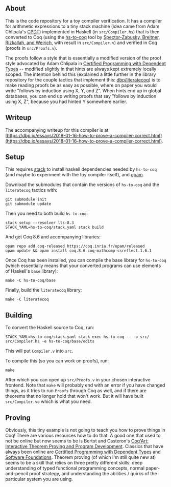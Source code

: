 ## About

This is the code repository for a toy compiler verification. It has a compiler
for arithmetic expressions to a tiny stack machine (idea came from Adam
Chlipala's [CPDT]((http://adam.chlipala.net/cpdt/))) implemented in Haskell (in
`src/Compiler.hs`) that is then converted to Coq (using the
[hs-to-coq](https://github.com/antalsz/hs-to-coq) tool by [Spector-Zabusky,
Breitner, Rizkallah, and Weirich](https://arxiv.org/abs/1711.09286), with result
in `src/Compiler.v`) and verified in Coq (proofs in `src/Proofs.v`).

The proofs follow a style that is essentially a modified version of the proof
style advocated by Adam Chlipala in [Certified Programming with Dependent
Types](http://adam.chlipala.net/cpdt/) -- modified slightly in that hints are
always kept extremely locally scoped. The intention behind this (explained a
little further in the library repository for the couple tactics that implement
this: [dbp/literatecoq](https://github.com/dbp/literatecoq)) is to make
reading proofs be as easy as possible, where on paper you would write "follows
by induction using X, Y, and Z". When hints end up in global databases, you can
end up writing proofs that say "follows by induction using X, Z", because you
had hinted Y somewhere earlier.

## Writeup

The accompanying writeup for this compiler is at [https://dbp.io/essays/2018-01-16-how-to-prove-a-compiler-correct.html](https://dbp.io/essays/2018-01-16-how-to-prove-a-compiler-correct.html).

## Setup

This requires [stack](https://www.haskellstack.org) to install haskell
dependencies needed by `hs-to-coq` (and maybe to experiment with the toy
compiler itself), and [opam](https://opam.ocaml.org/).

Download the submodules that contain the versions of `hs-to-coq` and the
`literatecoq` tactics with:

```
git submodule init
git submodule update
```

Then you need to both build `hs-to-coq`:

```
stack setup --resolver lts-8.3
STACK_YAML=hs-to-coq/stack.yaml stack build
```

And get Coq 8.6 and accompanying libraries:

```
opam repo add coq-released https://coq.inria.fr/opam/released
opam update && opam install coq.8.6 coq-mathcomp-ssreflect.1.6.1
```

Once Coq has been installed, you can compile the base library for `hs-to-coq`
(which essentially means that your converted programs can use elements of
Haskell's `base` library):

```
make -C hs-to-coq/base
```

Finally, build the `literatecoq` library:

```
make -C literatecoq
```

## Building

To convert the Haskell source to Coq, run:

```
STACK_YAML=hs-to-coq/stack.yaml stack exec hs-to-coq -- -o src/ src/Compiler.hs -e hs-to-coq/base/edits
```

This will put `Compiler.v` into `src`.

To compile this (so you can work on proofs), run:

```
make
```

After which you can open up `src/Proofs.v` in your chosen interactive frontend.
Note that `make` will probably end with an error if you have changed things, as
it tries to run `Proofs` through Coq as well, and if there are theorems that no
longer hold that won't work. But it will have built `src/Compiler.vo` which is
what you need.

## Proving

Obviously, this tiny example is not going to teach you how to prove things in
Coq! There are various resources how to do that. A good one that used to not be
online but now seems to be is Bertot and Casteron's [Coq'Art: Interactive
Theorem Proving and Program
Development](https://archive.org/details/springer_10.1007-978-3-662-07964-5).
Classics that have always been online are [Certified Programming with Dependent
Types](http://adam.chlipala.net/cpdt/) and [Software
Foundations](https://softwarefoundations.cis.upenn.edu/). Theorem proving (of
which I'm still quite new at) seems to be a skill that relies on three pretty
different skills: deep understanding of typed functional programming concepts,
normal paper-and-pencil proof strategy, and understanding the abilities / quirks
of the particular system you are using. 
